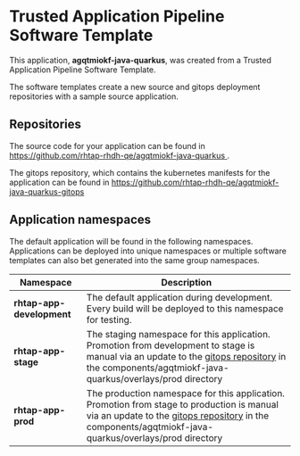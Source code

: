 # Trusted Application Pipeline Software Template

This application, **agqtmiokf-java-quarkus**, was created from a Trusted Application Pipeline Software Template.

The software templates create a new source and gitops deployment repositories with a sample source application. 

## Repositories

The source code for your application can be found in [https://github.com/rhtap-rhdh-qe/agqtmiokf-java-quarkus ](https://github.com/rhtap-rhdh-qe/agqtmiokf-java-quarkus ).
 
The gitops repository, which contains the kubernetes manifests for the application can be found in 
[https://github.com/rhtap-rhdh-qe/agqtmiokf-java-quarkus-gitops ](https://github.com/rhtap-rhdh-qe/agqtmiokf-java-quarkus-gitops ) 

## Application namespaces 

The default application will be found in the following namespaces. Applications can be deployed into unique namespaces or multiple software templates can also bet generated into the same group namespaces.  

|  Namespace   |  Description   |  
| -------- | -------- |   
| **rhtap-app-development** | The default application during development. Every build will be deployed to this namespace for testing. | 
| **rhtap-app-stage** | The staging namespace for this application. Promotion from development to stage is manual via an update to the [gitops repository](https://github.com/rhtap-rhdh-qe/agqtmiokf-java-quarkus-gitops ) in the components/agqtmiokf-java-quarkus/overlays/prod directory |  
| **rhtap-app-prod** | The production namespace for this application. Promotion from stage to production is manual via an update to the [gitops repository](https://github.com/rhtap-rhdh-qe/agqtmiokf-java-quarkus-gitops ) in the components/agqtmiokf-java-quarkus/overlays/prod directory | 